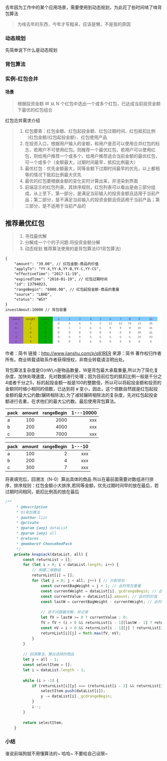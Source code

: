 去年因为工作中的某个应用场景，需要使用到动态规划，为此花了些时间啃了啃背包算法
> 为啥去年的东西，今年才写粗来，应该是懒，不是我的原因

### 动态规划
先简单说下什么是动态规划

### 背包算法



### 实例-红包合并

#### 场景

> 根据投资金额 W 从 N 个红包中选出一个或多个红包，已达成当前投资金额下最优的红包组合

红包合并需求介绍
> 1. 红包要素：红包金额、红包起投金额、红包过期时间、红包抵扣比例（红包金额/红包起投金额）、红包使用产品
> 2. 在投资入口，根据用户输入的金额，和用户是否可以使用合并红包的标志，若用户不可使用红包。则推荐一个最优红包，若用户可以使用红包，则给用户推荐一个或多个，给用户推荐适合当前金额的最优红包，可一个或多个（金额最大，过期时间最早，抵扣比例最大）
> 3. 最优红包：优先金额最大，同等金额下过期时间最早的优先，以上都相等的情况下抵扣比例最大优先
> 4. 最优的红包要根据金额的变化实时计算出来，并渲染到界面
> 5. 前端显示的红包列表，其排序规则，红包列表可以看出是由三部分组成，从上至下，第一部分，是满足当前输入的投资金额且适用于当前产品；第二部分，是不满足当前输入的投资金额且但适用于当前产品；第三部分，是不适用于当前产品的

## 推荐最优红包
> 1. 寻找最优解
> 2. 分解成一个个的子问题:将投资金额分解
> 3. 动态规划
推荐算法使用的是背包算法(01背包算法)

```
{
    "amount": "39.00", // 红包金额-商品的价值
    "applyTo": "YY-X,YY-A,YY-B,YY-C,YY-CS",
    "effectiveTime": "2017-11-19",
    "expiredTime": "2018-01-19", // 红包过期时间
    "id": 13794023,
    "rangeBegin": "6000.00", // 红包起投金额-商品的重量
    "source": "LBHD",
    "status": "WSY"
}
investAmout:10000 // 背包容量
```

![redpack-one](image/beibao.jpg)



作者：简书
链接：http://www.jianshu.com/p/q81RER
來源：简书
著作权归作者所有。商业转载请联系作者获得授权，非商业转载请注明出处。

背包算法复杂度是O(nW),n是物品数量，W是背包最大承载重量,所以为了简化复杂度，加快处理速度，先对数据进行处理；因为目前红包的抵扣比例一般是千分之4或者千分之5，标的起投金额一般是100的整数倍，所以可以将起投金额和投资的金额同时缩小相同的倍数，已达到将 `W` 变小，因此，这个倍数自然就是红包起投金额的最大公约数(辗转相除法),为了减轻辗转相除法的复杂度，先对红包起投金额进行去重，在求他们的最大公约数。最后使用背包算法。

| pack        | amount           | rangeBegin  | 1---10000  |
| ------------- |:-------------:| -----:|-----:|
| a      | 100 | 2000 | xxx |
| b      | 200 |   4000 | xxx |
| c     | 300  |    7000 | xxx |


| pack        | amount           | rangeBegin  | 1---10  |
| ------------- |:-------------:| -----:|-----:|
| a      | 100 | 2 | xxx |
| b      | 200 |   4 | xxx |
| c     | 300  |    7 | xxx |

将表填完后，回溯法（N-0）算出具体的商品
所以在最前面需要对数组进行排序，排序规则：红包金额小大排序,若同等金额，优先过期时间早的放在最后，若过期时间相同，抵扣比例高的放在最后





```JavaScript
/**
     * @description
     * 01背包算法
     * @author lizc
     * @private
     * @param {any} dataList 
     * @param {any} all 
     * @returns 
     * @memberof ChooseRedPack
     */
    private knapsack(dataList, all) {
        const returnList = [];
        for (let i = 0; i < dataList.length; i++) {
            // 构建二维数组
            returnList[i] = [];
            for (let j = 0; j < all; j++) { // 分割背包
                const currentBagWeight = j + 1; // 此时背包重量
                const currentWeight = dataList[i]._gcdrangeBegin; // 此时物品重量
                const currentValue = dataList[i].amount; // 此时的价值
                const lastW = currentBagWeight - currentWeight; // 此时背包重量减去此时要添加的物品后的重量

                // 求子问题最优解，并记录
                let fV = lastW >= 0 ? currentValue : 0;
                fV = fV + (i > 0 && returnList[i - 1][lastW - 1] ? returnList[i - 1][lastW - 1] : 0);
                const nV = i > 0 && returnList[i - 1][j] ? returnList[i - 1][j] : 0;
                returnList[i][j] = Math.max(fV, nV);
            }
        }

        // 回溯算法，算出选择的商品
        let y = all - 1;
        const selectItem = [];
        let i = dataList.length - 1;

        while (i > -1) {
            if (returnList[i][y] === (returnList[i - 1] && returnList[i - 1][y - dataList[i]._gcdrangeBegin] || 0) + dataList[i].amount) {
                selectItem.push(dataList[i]);
                y -= dataList[i]._gcdrangeBegin;
            }
            i--;
        }

        return selectItem;
    }
```

### 小结
谁说前端狗就不用懂算法的~  哈哈~  不要给自己设限~